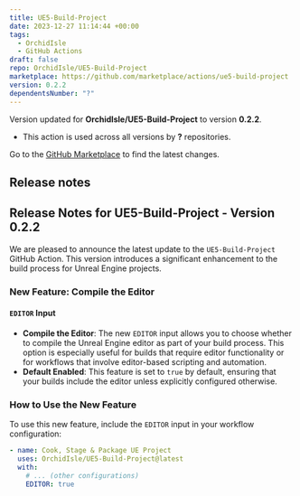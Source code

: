 ```yaml
---
title: UE5-Build-Project
date: 2023-12-27 11:14:44 +00:00
tags:
  - OrchidIsle
  - GitHub Actions
draft: false
repo: OrchidIsle/UE5-Build-Project
marketplace: https://github.com/marketplace/actions/ue5-build-project
version: 0.2.2
dependentsNumber: "?"
---
```



Version updated for **OrchidIsle/UE5-Build-Project** to version **0.2.2**.
- This action is used across all versions by **?** repositories.

Go to the [GitHub Marketplace](https://github.com/marketplace/actions/ue5-build-project) to find the latest changes.

## Release notes


## Release Notes for UE5-Build-Project - Version 0.2.2

We are pleased to announce the latest update to the `UE5-Build-Project` GitHub Action. This version introduces a significant enhancement to the build process for Unreal Engine projects.

### New Feature: Compile the Editor

#### `EDITOR` Input

-   **Compile the Editor**: The new `EDITOR` input allows you to choose whether to compile the Unreal Engine editor as part of your build process. This option is especially useful for builds that require editor functionality or for workflows that involve editor-based scripting and automation.
-   **Default Enabled**: This feature is set to `true` by default, ensuring that your builds include the editor unless explicitly configured otherwise.

### How to Use the New Feature

To use this new feature, include the `EDITOR` input in your workflow configuration:

```yaml
- name: Cook, Stage & Package UE Project
  uses: OrchidIsle/UE5-Build-Project@latest
  with:
    # ... (other configurations)
    EDITOR: true
```
